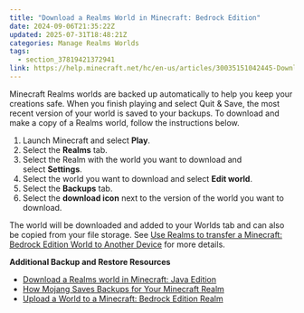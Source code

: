 ```yaml
---
title: "Download a Realms World in Minecraft: Bedrock Edition"
date: 2024-09-06T21:35:22Z
updated: 2025-07-31T18:48:21Z
categories: Manage Realms Worlds
tags:
  - section_37819421372941
link: https://help.minecraft.net/hc/en-us/articles/30035151042445-Download-a-Realms-World-in-Minecraft-Bedrock-Edition
---
```


Minecraft Realms worlds are backed up automatically to help you keep your creations safe. When you finish playing and select Quit & Save, the most recent version of your world is saved to your backups. To download and make a copy of a Realms world, follow the instructions below.

1.  Launch Minecraft and select **Play**.
2.  Select the **Realms** tab.
3.  Select the Realm with the world you want to download and select **Settings**.
4.  Select the world you want to download and select **Edit world**.
5.  Select the **Backups** tab.
6.  Select the **download icon** next to the version of the world you want to download.

The world will be downloaded and added to your Worlds tab and can also be copied from your file storage. See [Use Realms to transfer a Minecraft: Bedrock Edition World to Another Device](../Backup-Restore/Use-Realms-to-transfer-a-Minecraft-Bedrock-Edition-World-to-Another-Device.md) for more details.

**Additional Backup and Restore Resources**

- [Download a Realms world in Minecraft: Java Edition](./Download-a-Realms-world-in-Minecraft-Java-Edition.md)
- [How Mojang Saves Backups for Your Minecraft Realm](./How-Mojang-Saves-Backups-for-Your-Minecraft-Realm.md)
- [Upload a World to a Minecraft: Bedrock Edition Realm](./Upload-a-World-to-a-Minecraft-Bedrock-Edition-Realm.md)
